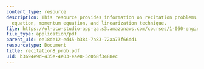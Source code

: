 ```yaml
---
content_type: resource
description: This resource provides information on recitation problems for continuity
  equation, momentum equation, and linearization technique.
file: https://ol-ocw-studio-app-qa.s3.amazonaws.com/courses/1-060-engineering-mechanics-ii-spring-2006/b3694e9d435e4e03eae85c0b8f3488ec_recitation8_prob.pdf
file_type: application/pdf
parent_uid: ee18de12-ed45-b384-7a83-72aa73f66dd1
resourcetype: Document
title: recitation8_prob.pdf
uid: b3694e9d-435e-4e03-eae8-5c0b8f3488ec
---
```

